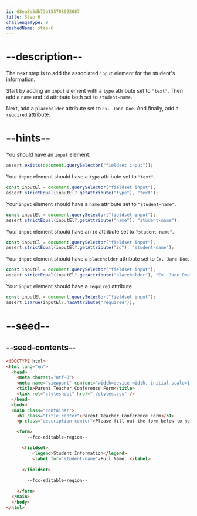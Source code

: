 ```yaml
---
id: 68ea8a5db73b155708992687
title: Step 6
challengeType: 0
dashedName: step-6
---
```


# --description--

The next step is to add the associated `input` element for the student's information.

Start by adding an `input` element with a `type` attribute set to `"text"`. Then add a `name` and `id` attribute both set to `student-name`. 

Next, add a `placeholder` attribute set to `Ex. Jane Doe`. And finally, add a `required` attribute. 


# --hints--

You should have an `input` element.

```js
assert.exists(document.querySelector("fieldset input"));
```

Your `input` element should have a `type` attribute set to `"text"`.

```js
const inputEl = document.querySelector("fieldset input");
assert.strictEqual(inputEl?.getAttribute("type"), "text");
```

Your `input` element should have a `name` attribute set to `"student-name"`.

```js
const inputEl = document.querySelector("fieldset input");
assert.strictEqual(inputEl?.getAttribute("name"), "student-name");
```

Your `input` element should have an `id` attribute set to `"student-name"`.

```js
const inputEl = document.querySelector("fieldset input");
assert.strictEqual(inputEl?.getAttribute("id"), "student-name");
```

Your `input` element should have a `placeholder` attribute set to `Ex. Jane Doe`.

```js
const inputEl = document.querySelector("fieldset input");
assert.strictEqual(inputEl?.getAttribute("placeholder"), "Ex. Jane Doe");
```

Your `input` element should have a `required` attribute.

```js
const inputEl = document.querySelector("fieldset input");
assert.isTrue(inputEl?.hasAttribute("required"));
```


# --seed--

## --seed-contents--

```html
<!DOCTYPE html>
<html lang="en">
  <head>
    <meta charset="utf-8">
    <meta name="viewport" content="width=device-width, initial-scale=1.0">
    <title>Parent Teacher Conference Form</title>
    <link rel="stylesheet" href="./styles.css" />
  </head>
  <body>
  <main class="container">
    <h1 class="title center">Parent Teacher Conference Form</h1>
    <p class="description center">Please fill out the form below to help schedule your parent-teacher conference.</p>

    <form>
        --fcc-editable-region--

      <fieldset>
          <legend>Student Information</legend>
          <label for="student-name">Full Name: </label>
					
      </fieldset>
      
        --fcc-editable-region--

    </form>
  </main>
  </body>
</html>
```
